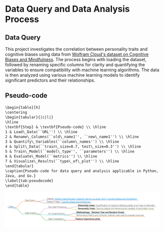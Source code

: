 # Data Query and Data Analysis Process
## Data Query
This project investigates the correlation between personality traits and cognitive biases using data from [Wolfram Cloud's dataset on Cognitive Biases and Mindfulness](https://datarepository.wolframcloud.com/resources/Philip%20Z.%20Maymin_Data-for-Maymin--Langer-2021-Cognitive-Biases-and-Mindfulness/). The process begins with loading the dataset, followed by renaming specific columns for clarity and quantifying the variables to ensure compatibility with machine learning algorithms. The data is then analyzed using various machine learning models to identify significant predictors and their relationships.

## Pseudo-code
```
\begin{table}[h]
\centering
\begin{tabular}{|c|l|}
\hline
\textbf{Step} & \textbf{Pseudo-code} \\ \hline
1 & Load\_Data(``URL'') \\ \hline
2 & Rename\_Columns(``old\_name1'', ``new\_name1'') \\ \hline
3 & Quantify\_Variables(``column\_names'') \\ \hline
4 & Split\_Data(``train\_size=0.7, test\_size=0.3'') \\ \hline
5 & Train\_Model(``model\_type'', ``parameters'') \\ \hline
6 & Evaluate\_Model(``metrics'') \\ \hline
7 & Visualize\_Results(``type\_of\_plot'') \\ \hline
\end{tabular}
\caption{Pseudo-code for data query and analysis applicable in Python, Java, and Go.}
\label{tab:pseudocode}
\end{table}
```
![Markmap_of_Data_Query_and_Analysis](https://github.com/Rising-Stars-by-Sunshine/STATS201_Qinyi_Chen_Final_Project/blob/main/Code/mark_code.png)
